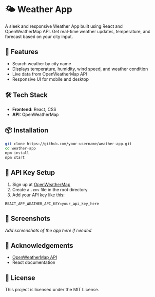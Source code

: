 # 🌤️ Weather App

A sleek and responsive Weather App built using React and OpenWeatherMap API. Get real-time weather updates, temperature, and forecast based on your city input.

## 🚀 Features

- Search weather by city name
- Displays temperature, humidity, wind speed, and weather condition
- Live data from OpenWeatherMap API
- Responsive UI for mobile and desktop

## 🛠️ Tech Stack

- **Frontend:** React, CSS
- **API:** OpenWeatherMap

## 📦 Installation

```bash
git clone https://github.com/your-username/weather-app.git
cd weather-app
npm install
npm start
```

## 🔑 API Key Setup

1. Sign up at [OpenWeatherMap](https://openweathermap.org/api)
2. Create a `.env` file in the root directory
3. Add your API key like this:

```env
REACT_APP_WEATHER_API_KEY=your_api_key_here
```

## 📸 Screenshots

_Add screenshots of the app here if needed._

## 🙌 Acknowledgements

- [OpenWeatherMap API](https://openweathermap.org/api)
- React documentation

## 📄 License

This project is licensed under the MIT License.
